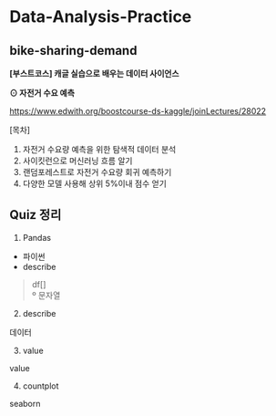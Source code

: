 # Data-Analysis-Practice
## bike-sharing-demand

**[부스트코스] 캐글 실습으로 배우는 데이터 사이언스**

**⊙ 자전거 수요 예측**

https://www.edwith.org/boostcourse-ds-kaggle/joinLectures/28022

[목차]
1. 자전거 수요량 예측을 위한 탐색적 데이터 분석
2. 사이킷런으로 머신러닝 흐름 알기
3. 랜덤포레스트로 자전거 수요량 회귀 예측하기
4. 다양한 모델 사용해 상위 5%이내 점수 얻기


## Quiz 정리

1. Pandas

- 파이썬
- describe
> df[] \
º 문자열

2. describe

데이터

3. value

value

4. countplot

seaborn
